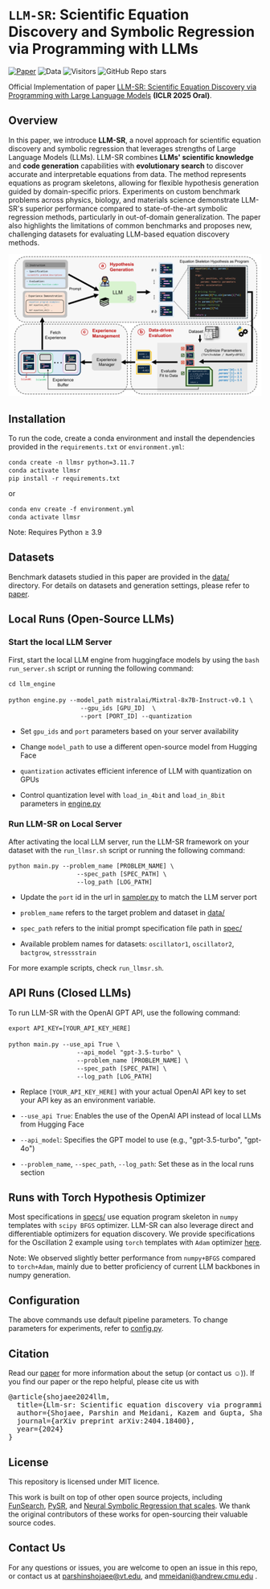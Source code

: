 # `LLM-SR`: Scientific Equation Discovery and Symbolic Regression via Programming with LLMs

[![Paper](https://img.shields.io/badge/arXiv-2404.18400-b31b1b.svg)](https://arxiv.org/abs/2404.18400)
![Data](https://img.shields.io/github/size/deep-symbolic-mathematics/LLM-SR/data?label=Data&style=flat-square)
![Visitors](https://visitor-badge.laobi.icu/badge?page_id=deep-symbolic-mathematics.LLM-SR)
![GitHub Repo stars](https://img.shields.io/github/stars/deep-symbolic-mathematics/LLM-SR?style=social)


Official Implementation of paper [LLM-SR: Scientific Equation Discovery via Programming with Large Language Models](https://arxiv.org/abs/2404.18400) **(ICLR 2025 Oral)**.



## Overview
In this paper, we introduce **LLM-SR**, a novel approach for scientific equation discovery and symbolic regression that leverages strengths of Large Language Models (LLMs). LLM-SR combines **LLMs' scientific knowledge** and **code generation** capabilities with **evolutionary search** to discover accurate and interpretable equations from data. The method represents equations as program skeletons, allowing for flexible hypothesis generation guided by domain-specific priors. Experiments on custom benchmark problems across physics, biology, and materials science demonstrate LLM-SR's superior performance compared to state-of-the-art symbolic regression methods, particularly in out-of-domain generalization. The paper also highlights the limitations of common benchmarks and proposes new, challenging datasets for evaluating LLM-based equation discovery methods.


![LLMSR-viz](./images/LLMSR.jpg)

## Installation

To run the code, create a conda environment and install the dependencies provided in the `requirements.txt` or `environment.yml`:

```
conda create -n llmsr python=3.11.7
conda activate llmsr
pip install -r requirements.txt
```

or 

```
conda env create -f environment.yml
conda activate llmsr
```

Note: Requires Python ≥ 3.9


## Datasets
Benchmark datasets studied in this paper are provided in the [data/](./data) directory. For details on datasets and generation settings, please refer to [paper](https://arxiv.org/abs/2404.18400).


## Local Runs (Open-Source LLMs)

### Start the local LLM Server

First, start the local LLM engine from huggingface models by using the `bash run_server.sh` script or running the following command: 

```
cd llm_engine

python engine.py --model_path mistralai/Mixtral-8x7B-Instruct-v0.1 \
                    --gpu_ids [GPU_ID]  \
                    --port [PORT_ID] --quantization
```

* Set `gpu_ids` and `port` parameters based on your server availability

* Change `model_path` to use a different open-source model from Hugging Face

* `quantization` activates efficient inference of LLM with quantization on GPUs

* Control quantization level with `load_in_4bit` and `load_in_8bit` parameters in [engine.py](./llm_engine/engine.py)



### Run LLM-SR on Local Server
After activating the local LLM server, run the LLM-SR framework on your dataset with the `run_llmsr.sh` script or running the following command: 

```
python main.py --problem_name [PROBLEM_NAME] \
                   --spec_path [SPEC_PATH] \
                   --log_path [LOG_PATH]
```

* Update the `port` id in the url in [sampler.py](./llmsr/sampler.py) to match the LLM server port

* `problem_name` refers to the target problem and dataset in [data/](./data)

* `spec_path` refers to the initial prompt specification file path in [spec/](./specs) 

* Available problem names for datasets: `oscillator1`, `oscillator2`, `bactgrow`, `stressstrain`

For more example scripts, check `run_llmsr.sh`. 



## API Runs (Closed LLMs)
To run LLM-SR with the OpenAI GPT API, use the following command: 

```
export API_KEY=[YOUR_API_KEY_HERE]

python main.py --use_api True \
                   --api_model "gpt-3.5-turbo" \
                   --problem_name [PROBLEM_NAME] \
                   --spec_path [SPEC_PATH] \
                   --log_path [LOG_PATH]
```

* Replace `[YOUR_API_KEY_HERE]` with your actual OpenAI API key to set your API key as an environment variable. 

* `--use_api True`: Enables the use of the OpenAI API instead of local LLMs from Hugging Face

* `--api_model`: Specifies the GPT model to use (e.g., "gpt-3.5-turbo", "gpt-4o")

* `--problem_name`, `--spec_path`, `--log_path`: Set these as in the local runs section



## Runs with Torch Hypothesis Optimizer

Most specifications in [specs/](./specs) use equation program skeleton in `numpy` templates with `scipy BFGS` optimizer. LLM-SR can also leverage direct and differentiable optimizers for equation discovery. We provide specifications for the Oscillation 2 example using `torch` templates with `Adam` optimizer [here](./specs/specification_oscillator2_torch.txt).

Note: We observed slightly better performance from `numpy+BFGS` compared to `torch+Adam`, mainly due to better proficiency of current LLM backbones in numpy generation.


## Configuration 

The above commands use default pipeline parameters. To change parameters for experiments, refer to [config.py](./llmsr/config.py).



## Citation
Read our [paper](https://arxiv.org/abs/2404.18400) for more information about the setup (or contact us ☺️)). If you find our paper or the repo helpful, please cite us with
<pre>
@article{shojaee2024llm,
  title={Llm-sr: Scientific equation discovery via programming with large language models},
  author={Shojaee, Parshin and Meidani, Kazem and Gupta, Shashank and Farimani, Amir Barati and Reddy, Chandan K},
  journal={arXiv preprint arXiv:2404.18400},
  year={2024}
}
</pre>


## License 
This repository is licensed under MIT licence.



This work is built on top of other open source projects, including [FunSearch](https://github.com/google-deepmind/funsearch), [PySR](https://github.com/MilesCranmer/PySR), and [Neural Symbolic Regression that scales](https://github.com/SymposiumOrganization/NeuralSymbolicRegressionThatScales). We thank the original contributors of these works for open-sourcing their valuable source codes. 



## Contact Us
For any questions or issues, you are welcome to open an issue in this repo, or contact us at parshinshojaee@vt.edu, and mmeidani@andrew.cmu.edu .
